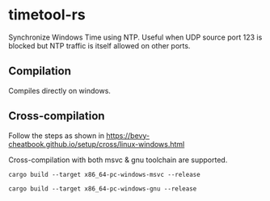 # timetool-rs

Synchronize Windows Time using NTP. Useful when UDP source port 123 is blocked but NTP traffic is itself allowed on other ports.

## Compilation

Compiles directly on windows.

## Cross-compilation

Follow the steps as shown in https://bevy-cheatbook.github.io/setup/cross/linux-windows.html

Cross-compilation with both msvc & gnu toolchain are supported.

```
cargo build --target x86_64-pc-windows-msvc --release

cargo build --target x86_64-pc-windows-gnu --release
```